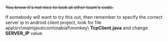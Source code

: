 ~~You know it's not nice to look at other team's code.~~

If somebody will want to try this out, then remember to specify the correct server ip in android client project,
look for file app\src\main\java\com\inabiaf\monkey\ **TcpClient.java** and change **SERVER_IP** value.

